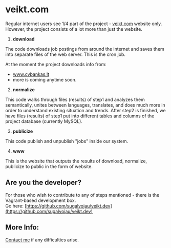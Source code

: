 # veikt.com

Regular internet users see 1/4 part of the project - [veikt.com](www.veikt.com) website only.  
However, the project consists of a lot more than just the website.
 
 1. **download** 

 The code downloads job postings from around the internet and saves them into separate files of the web server. This is the cron job.
 
 At the moment the project downloads info from: 
  - www.cvbankas.lt
  - more is coming anytime soon.

 2. **normalize** 
  
  This code walks through files (results) of step1 and analyzes them semantically, unites between languages, translates, and does much more in order to understand existing situation and trends. After step2 is finished, we have files (results) of step1 put into different tables and columns of the project database (currently MySQL).
  
 3. **publicize** 
  
  This code publish and unpublish "jobs" inside our system.
 
 4. **www** 
  
  This is the website that outputs the results of download, normalize, publicize to public in the form of website.



## Are you the developer?

For those who wish to contribute to any of steps mentioned - there is the Vagrant-based development box.  
Go here: [https://github.com/sugalvojau/veikt.dev](https://github.com/sugalvojau/veikt.dev)


## More Info:

[Contact me](http://portfolio.vertyb.es/) if any difficulties arise.
